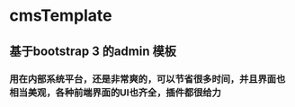 # cmsTemplate

## 基于bootstrap 3 的admin 模板

### 用在内部系统平台，还是非常爽的，可以节省很多时间，并且界面也相当美观，各种前端界面的UI也齐全，插件都很给力
